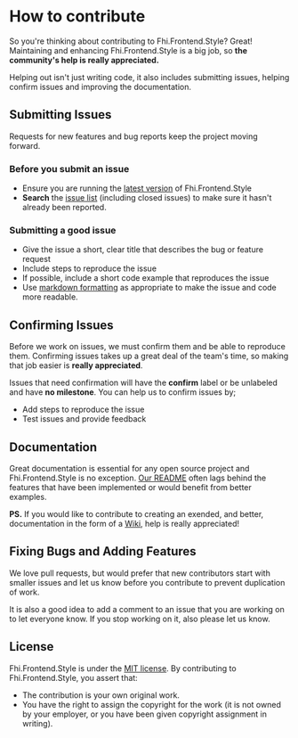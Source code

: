 # How to contribute

So you're thinking about contributing to Fhi.Frontend.Style? Great! Maintaining and enhancing Fhi.Frontend.Style is a big job, so **the community's help is really appreciated.**

Helping out isn't just writing code, it also includes submitting issues, helping confirm issues and improving the documentation.

## Submitting Issues

Requests for new features and bug reports keep the project moving forward.

### Before you submit an issue

- Ensure you are running the [latest version](https://github.com/folkehelseinstituttet/Fhi.Frontend.Style/releases) of Fhi.Frontend.Style
- **Search** the [issue list](https://github.com/folkehelseinstituttet/Fhi.Frontend.Style/issues?utf8=✓&q=is%3Aissue) (including closed issues) to make sure it hasn't already been reported.

### Submitting a good issue

- Give the issue a short, clear title that describes the bug or feature request
- Include steps to reproduce the issue
- If possible, include a short code example that reproduces the issue
- Use [markdown formatting](https://guides.github.com/features/mastering-markdown/) as appropriate to make the issue and code more readable.

## Confirming Issues

Before we work on issues, we must confirm them and be able to reproduce them. Confirming issues takes up a great deal of the team's time, so making that job easier is **really appreciated**.

Issues that need confirmation will have the **confirm** label or be unlabeled and have **no milestone**. You can help us to confirm issues by;

- Add steps to reproduce the issue
- Test issues and provide feedback

## Documentation

Great documentation is essential for any open source project and Fhi.Frontend.Style is no exception. [Our README](https://github.com/folkehelseinstituttet/Fhi.Frontend.Style/blob/main/README.md) often lags behind the features that have been implemented or would benefit from better examples.

**PS.** If you would like to contribute to creating an exended, and better, documentation in the form of a [Wiki](https://github.com/folkehelseinstituttet/Fhi.Frontend.Style/wiki), help is really appreciated!

## Fixing Bugs and Adding Features

We love pull requests, but would prefer that new contributors start with smaller issues and let us know before you contribute to prevent duplication of work.

It is also a good idea to add a comment to an issue that you are working on to let everyone know. If you stop working on it, also please let us know.

## License

Fhi.Frontend.Style is under the [MIT license](https://github.com/folkehelseinstituttet/Fhi.Frontend.Style/blob/main/LICENSE). By contributing to Fhi.Frontend.Style, you assert that:

- The contribution is your own original work.
- You have the right to assign the copyright for the work (it is not owned by your employer, or
  you have been given copyright assignment in writing).
